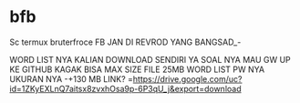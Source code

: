 # bfb
Sc termux bruterfroce FB JAN DI REVROD YANG BANGSAD_- 

WORD LIST NYA KALIAN DOWNLOAD SENDIRI YA 
SOAL NYA MAU GW UP KE GITHUB KAGAK BISA MAX SIZE FILE 25MB
WORD LIST PW NYA UKURAN NYA -+130 MB LINK? =https://drive.google.com/uc?id=1ZKyEXLnQ7aitsx8zvxhOsa9p-6P3qU_j&export=download
